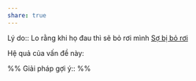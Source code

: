 ```yaml
---
share: true
---
```

Lý do:: Lo rằng khi họ đau thì sẽ bỏ rơi mình
[Sợ bị bỏ rơi](./S%E1%BB%A3%20b%E1%BB%8B%20b%E1%BB%8F%20r%C6%A1i.md)

Hệ quả của vấn đề này:


%%
Giải pháp gợi ý:: 
%%


